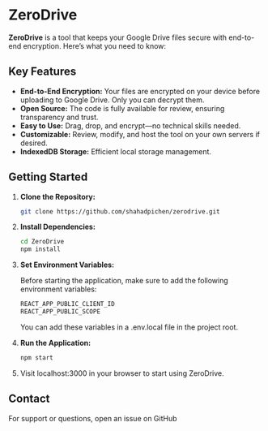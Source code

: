 # ZeroDrive

**ZeroDrive** is a tool that keeps your Google Drive files secure with end-to-end encryption. Here’s what you need to know:

## Key Features

- **End-to-End Encryption:** Your files are encrypted on your device before uploading to Google Drive. Only you can decrypt them.
- **Open Source:** The code is fully available for review, ensuring transparency and trust.
- **Easy to Use:** Drag, drop, and encrypt—no technical skills needed.
- **Customizable:** Review, modify, and host the tool on your own servers if desired.
- **IndexedDB Storage:** Efficient local storage management.

## Getting Started

1. **Clone the Repository:**

   ```bash
   git clone https://github.com/shahadpichen/zerodrive.git
   ```

2. **Install Dependencies:**
   ```bash
   cd ZeroDrive
   npm install
   ```
3. **Set Environment Variables:**
   
    Before starting the application, make sure to add the following environment variables:
   
   ```bash
   REACT_APP_PUBLIC_CLIENT_ID
   REACT_APP_PUBLIC_SCOPE
   ```
   You can add these variables in a .env.local file in the project root.
5. **Run the Application:**
   ```bash
   npm start
   ```
4. Visit localhost:3000 in your browser to start using ZeroDrive.

## Contact

For support or questions, open an issue on GitHub
